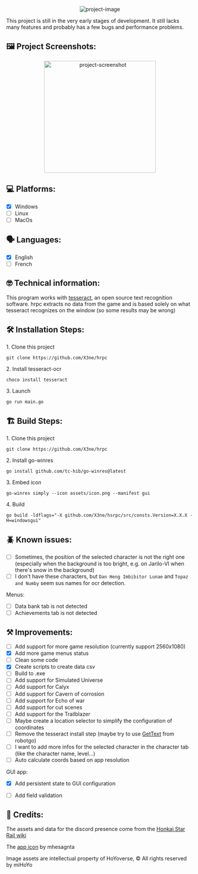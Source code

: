 <p align="center"><img src="https://socialify.git.ci/X3ne/hsrpc/image?description=1&font=Inter&language=1&logo=https%3A%2F%2Fgithub.com%2FX3ne%2Fhsrpc%2Fblob%2Fmain%2Fassets%2Ficon.png%3Fraw%3Dtrue&name=1&owner=1&stargazers=1&theme=Auto" alt="project-image"></p>

<p id="description">This project is still in the very early stages of development. It still lacks many features and probably has a few bugs and performance problems.</p>

<h2>🖼️ Project Screenshots:</h2>

<div align="center">
  <img src="https://cdn.discordapp.com/attachments/568052462716583948/1208268522627670046/CaXsVbp.png?ex=65e2aac0&is=65d035c0&hm=fcddb9f18578452c0a036b4e231bcf2315f1f0a475c7dd2f10db92c72c432c98&" alt="project-screenshot" width="300"/>
</div>

<h2>💻 Platforms:</h2>

- [x] Windows
- [ ] Linux
- [ ] MacOs

<h2>🗣️ Languages:</h2>

- [x] English
- [ ] French

<h2>🤓 Technical information:</h2>

This program works with [tesseract](https://github.com/tesseract-ocr/tesseract), an open source text recognition software. hrpc extracts no data from the game and is based solely on what tesseract recognizes on the window (so some results may be wrong)

<h2>🛠️ Installation Steps:</h2>

<p>1. Clone this project</p>

```
git clone https://github.com/X3ne/hrpc
```

<p>2. Install tesseract-ocr</p>

```
choco install tesseract
```

<p>3. Launch</p>

```
go run main.go
```

<h2>🏗️ Build Steps:</h2>

<p>1. Clone this project</p>

```
git clone https://github.com/X3ne/hrpc
```

<p>2. Install go-winres</p>

```
go install github.com/tc-hib/go-winres@latest
```

<p>3. Embed icon</p>

```
go-winres simply --icon assets/icon.png --manifest gui
```

<p>4. Build</p>

```
go build -ldflags="-X github.com/X3ne/hsrpc/src/consts.Version=X.X.X -H=windowsgui"
```

<h2>🪲 Known issues:</h2>

- [ ] Sometimes, the position of the selected character is not the right one (especially when the background is too bright, e.g. on Jarilo-VI when there's snow in the background)
- [ ] I don't have these characters, but `Dan Heng Imbibitor Lunae` and `Topaz and Numby` seem sus names for ocr detection.

Menus:
- [ ] Data bank tab is not detected
- [ ] Achievements tab is not detected

<h2>⚒️ Improvements:</h2>

- [ ] Add support for more game resolution (currently support 2560x1080)
- [x] Add more game menus status
- [ ] Clean some code
- [x] Create scripts to create data csv
- [ ] Build to .exe
- [ ] Add support for Simulated Universe
- [ ] Add support for Calyx
- [ ] Add support for Cavern of corrosion
- [ ] Add support for Echo of war
- [ ] Add support for cut scenes
- [ ] Add support for the Trailblazer
- [ ] Maybe create a location selector to simplify the configuration of coordinates
- [ ] Remove the tesseract install step (maybe try to use [GetText](https://pkg.go.dev/github.com/go-vgo/robotgo#GetText) from robotgo)
- [ ] I want to add more infos for the selected character in the character tab (like the character name, level...)
- [ ] Auto calculate coords based on app resolution

GUI app:
- [x] Add persistent state to GUI configuration
- [ ] Add field validation


<h2>🎨 Credits:</h2>

The assets and data for the discord presence come from the [Honkai Star Rail wiki](https://honkai-star-rail.fandom.com/wiki/Honkai:_Star_Rail_Wiki)

The [app icon](https://www.deviantart.com/mhesagnta/art/Chibi-Silver-Wolf-Honkai-StarRail-Render-965316702) by mhesagnta

Image assets are intellectual property of HoYoverse, © All rights reserved by miHoYo
